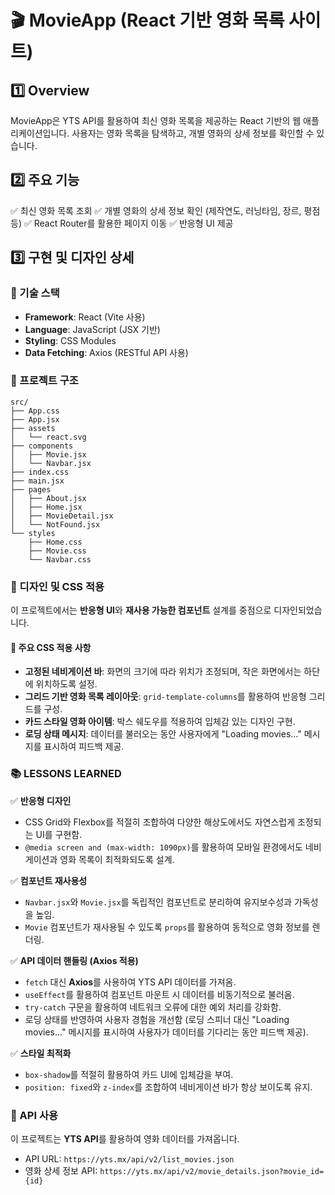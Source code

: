 # 🎬 MovieApp (React 기반 영화 목록 사이트)

## 1️⃣ Overview

MovieApp은 YTS API를 활용하여 최신 영화 목록을 제공하는 React 기반의 웹 애플리케이션입니다. 사용자는 영화 목록을 탐색하고, 개별 영화의 상세 정보를 확인할 수 있습니다.

## 2️⃣ 주요 기능

✅ 최신 영화 목록 조회
✅ 개별 영화의 상세 정보 확인 (제작연도, 러닝타임, 장르, 평점 등)
✅ React Router를 활용한 페이지 이동
✅ 반응형 UI 제공

## 3️⃣ 구현 및 디자인 상세

### 📌 기술 스택

- **Framework**: React (Vite 사용)
- **Language**: JavaScript (JSX 기반)
- **Styling**: CSS Modules
- **Data Fetching**: Axios (RESTful API 사용)

### 📂 프로젝트 구조

```
src/
├── App.css
├── App.jsx
├── assets
│   └── react.svg
├── components
│   ├── Movie.jsx
│   └── Navbar.jsx
├── index.css
├── main.jsx
├── pages
│   ├── About.jsx
│   ├── Home.jsx
│   ├── MovieDetail.jsx
│   └── NotFound.jsx
└── styles
    ├── Home.css
    ├── Movie.css
    └── Navbar.css
```

### 🎨 디자인 및 CSS 적용

이 프로젝트에서는 **반응형 UI**와 **재사용 가능한 컴포넌트** 설계를 중점으로 디자인되었습니다.

#### 📌 주요 CSS 적용 사항

- **고정된 네비게이션 바**: 화면의 크기에 따라 위치가 조정되며, 작은 화면에서는 하단에 위치하도록 설정.
- **그리드 기반 영화 목록 레이아웃**: `grid-template-columns`를 활용하여 반응형 그리드를 구성.
- **카드 스타일 영화 아이템**: 박스 쉐도우를 적용하여 입체감 있는 디자인 구현.
- **로딩 상태 메시지**: 데이터를 불러오는 동안 사용자에게 "Loading movies..." 메시지를 표시하여 피드백 제공.

### 📚 LESSONS LEARNED

✅ **반응형 디자인**

- CSS Grid와 Flexbox를 적절히 조합하여 다양한 해상도에서도 자연스럽게 조정되는 UI를 구현함.
- `@media screen and (max-width: 1090px)`를 활용하여 모바일 환경에서도 네비게이션과 영화 목록이 최적화되도록 설계.

✅ **컴포넌트 재사용성**

- `Navbar.jsx`와 `Movie.jsx`를 독립적인 컴포넌트로 분리하여 유지보수성과 가독성을 높임.
- `Movie` 컴포넌트가 재사용될 수 있도록 `props`를 활용하여 동적으로 영화 정보를 렌더링.

✅ **API 데이터 핸들링 (Axios 적용)**

- `fetch` 대신 **Axios**를 사용하여 YTS API 데이터를 가져옴.
- `useEffect`를 활용하여 컴포넌트 마운트 시 데이터를 비동기적으로 불러옴.
- `try-catch` 구문을 활용하여 네트워크 오류에 대한 예외 처리를 강화함.
- 로딩 상태를 반영하여 사용자 경험을 개선함 (로딩 스피너 대신 "Loading movies..." 메시지를 표시하여 사용자가 데이터를 기다리는 동안 피드백 제공).

✅ **스타일 최적화**

- `box-shadow`를 적절히 활용하여 카드 UI에 입체감을 부여.
- `position: fixed`와 `z-index`를 조합하여 네비게이션 바가 항상 보이도록 유지.

### 📡 API 사용

이 프로젝트는 **YTS API**를 활용하여 영화 데이터를 가져옵니다.

- API URL: `https://yts.mx/api/v2/list_movies.json`
- 영화 상세 정보 API: `https://yts.mx/api/v2/movie_details.json?movie_id={id}`


